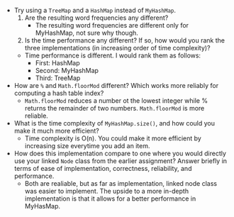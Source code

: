 - Try using a `TreeMap` and a `HashMap` instead of `MyHashMap`.
  1. Are the resulting word frequencies any different?
      - The resulting word frequencies are different only for MyHashMap, not sure why though.
  1. Is the time performance any different? If so, how would you rank the three implementations (in increasing order of time complexity)?
    - Time performance is different. I would rank them as follows:
      - First: HashMap
      - Second: MyHashMap
      - Third: TreeMap
- How are `%` and `Math.floorMod` different? Which works more reliably for computing a hash table index?
  - `Math.floorMod` reduces a number ot the lowest integer while % returns the remainder of two numbers. `Math.floorMod` is more reliable. 
- What is the time complexity of `MyHashMap.size()`, and how could you make it much more efficient?
  - Time complexity is O(n). You could make it more efficient by increasing size everytime you add an item.
- How does this implementation compare to one where you would directly use your linked `Node` class from the earlier assignment? Answer briefly in terms of ease of implementation, correctness, reliability, and performance.
  - Both are realiable, but as far as implementation, linked node class was easier to implement. The upside to a more in-depth implementation is that it allows for a better performance in MyHasMap. 
